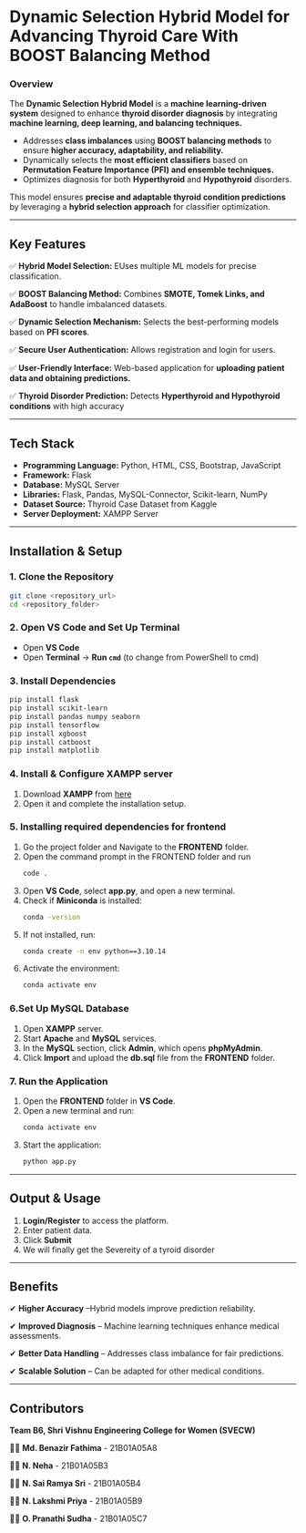 # **Dynamic Selection Hybrid Model for Advancing Thyroid Care With BOOST Balancing Method**

### **Overview**

The **Dynamic Selection Hybrid Model** is a **machine learning-driven system** designed to enhance **thyroid disorder diagnosis** by integrating **machine learning, deep learning, and balancing techniques.**

- Addresses **class imbalances** using **BOOST balancing methods** to ensure **higher accuracy, adaptability, and reliability.**
- Dynamically selects the **most efficient classifiers** based on **Permutation Feature Importance (PFI) and ensemble techniques.**
- Optimizes diagnosis for both **Hyperthyroid** and **Hypothyroid** disorders.

This model ensures **precise and adaptable thyroid condition predictions** by leveraging a **hybrid selection approach** for classifier optimization.

---

## **Key Features**
✅ **Hybrid Model Selection:** EUses multiple ML models for precise classification.

✅ **BOOST Balancing Method:** Combines **SMOTE, Tomek Links, and AdaBoost** to handle imbalanced datasets.

✅ **Dynamic Selection Mechanism:** Selects the best-performing models based on **PFI scores**.

✅ **Secure User Authentication:** Allows registration and login for users.

✅ **User-Friendly Interface:** Web-based application for **uploading patient data and obtaining predictions.**

✅ **Thyroid Disorder Prediction:** Detects **Hyperthyroid and Hypothyroid conditions** with high accuracy

---

## **Tech Stack**
- **Programming Language:** Python, HTML, CSS, Bootstrap, JavaScript
- **Framework:** Flask
- **Database:** MySQL Server
- **Libraries:** Flask, Pandas, MySQL-Connector, Scikit-learn, NumPy
- **Dataset Source:** Thyroid Case Dataset from Kaggle
- **Server Deployment:** XAMPP Server
---

## **Installation & Setup**

### **1. Clone the Repository**
```sh
git clone <repository_url>
cd <repository_folder>
```

### **2. Open VS Code and Set Up Terminal**
- Open **VS Code**
- Open **Terminal** → **Run `cmd`** (to change from PowerShell to cmd)

### **3. Install Dependencies**
```sh
pip install flask
pip install scikit-learn
pip install pandas numpy seaborn
pip install tensorflow
pip install xgboost
pip install catboost 
pip install matplotlib
```

### **4. Install & Configure XAMPP server**
1. Download **XAMPP** from [here](https://www.apachefriends.org/download.html)
2. Open it and complete the installation setup.

### **5. Installing required dependencies for frontend**
1. Go the project folder and Navigate to the **FRONTEND** folder.
2. Open the command prompt in the FRONTEND folder and run
   ```sh
   code .
   ```
3. Open **VS Code**, select **app.py**, and open a new terminal.
4. Check if **Miniconda** is installed:
   ```sh
   conda -version
   ```
5. If not installed, run:
   ```sh
   conda create -n env python==3.10.14
   ```
6. Activate the environment:
   ```sh
   conda activate env
   ```
### **6.Set Up MySQL Database**
1. Open **XAMPP** server.
2. Start **Apache** and **MySQL** services.
3. In the **MySQL** section, click **Admin**, which opens **phpMyAdmin**.
4. Click **Import** and upload the **db.sql** file from the **FRONTEND** folder.

### **7. Run the Application**
1. Open the **FRONTEND** folder in **VS Code**.
2. Open a new terminal and run:
   ```sh
   conda activate env
   ```
3. Start the application:
   ```sh
   python app.py
   ```
---

## **Output & Usage**
1. **Login/Register** to access the platform.
2. Enter patient data.
3. Click **Submit**
4. We will finally get the Severeity of a tyroid disorder

---

## **Benefits**
✔ **Higher Accuracy** –Hybrid models improve prediction reliability.

✔ **Improved Diagnosis** – Machine learning techniques enhance medical assessments.

✔ **Better Data Handling** – Addresses class imbalance for fair predictions.

✔ **Scalable Solution** – Can be adapted for other medical conditions.

---

## **Contributors**  
**Team B6, Shri Vishnu Engineering College for Women (SVECW)**  

👩‍💻 **Md. Benazir Fathima**     - 21B01A05A8  

👩‍💻 **N. Neha**     - 21B01A05B3

👩‍💻 **N. Sai Ramya Sri** - 21B01A05B4

👩‍💻 **N. Lakshmi Priya**    - 21B01A05B9 

👩‍💻 **O. Pranathi Sudha**       - 21B01A05C7


